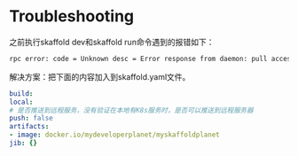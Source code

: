 # Troubleshooting
之前执行skaffold dev和skaffold run命令遇到的报错如下：
```bash
rpc error: code = Unknown desc = Error response from daemon: pull access denied for mydeveloperplanet/myskaffoldplanet, repository does not exist or may require 'docker login': denied: requested access to the resource is denied
```

解决方案：把下面的内容加入到skaffold.yaml文件。
```yaml
build:
local:
# 是否推送到远程服务，没有验证在本地有K8s服务时，是否可以推送到远程服务器
push: false
artifacts:
- image: docker.io/mydeveloperplanet/myskaffoldplanet
jib: {}
```
